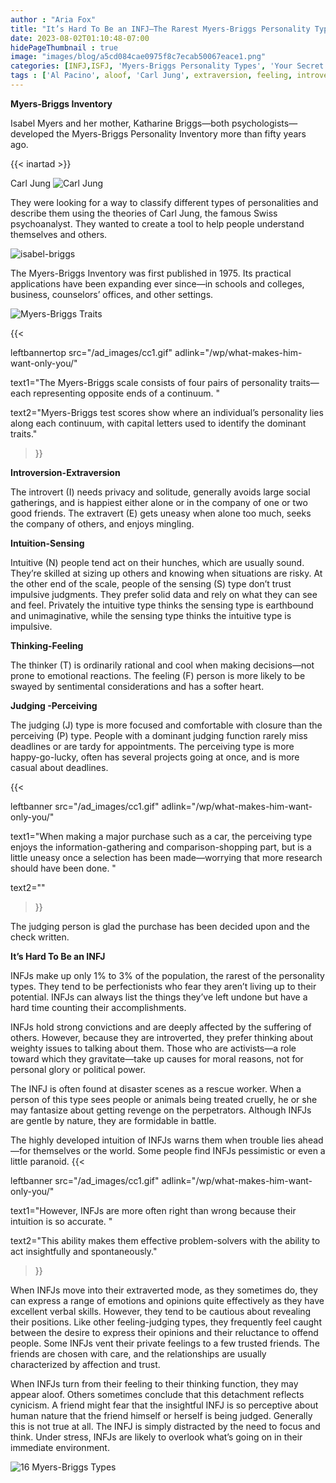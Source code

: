 ```yaml
---
author : "Aria Fox"
title: "It’s Hard To Be an INFJ—The Rarest Myers-Briggs Personality Type"
date: 2023-08-02T01:10:48-07:00
hidePageThumbnail : true 
image: "images/blog/a5cd084cae0975f8c7ecab50067eace1.png"
categories: [INFJ,ISFJ, 'Myers-Briggs Personality Types', 'Your Secret Self']
tags : ['Al Pacino', aloof, 'Carl Jung', extraversion, feeling, introversion, introvert, judging, MBTI, Myers-Briggs, perceiving, personality, personality type, psychology, relationships, thinking, 'Tiger Woods']
---
```


**Myers-Briggs Inventory**

Isabel Myers and her mother, Katharine Briggs—both psychologists— developed the Myers-Briggs Personality Inventory more than fifty years ago.

{{< inartad >}}

Carl Jung
![Carl Jung](/jung1.jpg)

They were looking for a way to classify different types of personalities and describe them using the theories of Carl Jung, the famous Swiss psychoanalyst. They wanted to create a tool to help people understand themselves and others.

![isabel-briggs](/isabel-briggs-myers-katharine-cook-briggs.jpg)

The Myers-Briggs Inventory was first published in 1975. Its practical applications have been expanding ever since—in schools and colleges, business, counselors’ offices, and other settings.

![Myers-Briggs Traits](/MBScale.jpg)

{{< 

leftbannertop src="/ad_images/cc1.gif" adlink="/wp/what-makes-him-want-only-you/"  

text1="The Myers-Briggs scale consists of four pairs of personality traits—each representing opposite ends of a continuum. " 

text2="Myers-Briggs test scores show where an individual’s personality lies along each continuum, with capital letters used to identify the dominant traits."

>}}

**Introversion-Extraversion**

The introvert (I) needs privacy and solitude, generally avoids large social gatherings, and is happiest either alone or in the company of one or two good friends. The extravert (E) gets uneasy when alone too much, seeks the company of others, and enjoys mingling.

**Intuition-Sensing**

Intuitive (N) people tend act on their hunches, which are usually sound. They’re skilled at sizing up others and knowing when situations are risky. At the other end of the scale, people of the sensing (S) type don’t trust impulsive judgments. They prefer solid data and rely on what they can see and feel. Privately the intuitive type thinks the sensing type is earthbound and unimaginative, while the sensing type thinks the intuitive type is impulsive.

**Thinking-Feeling**

The thinker (T) is ordinarily rational and cool when making decisions—not prone to emotional reactions. The feeling (F) person is more likely to be swayed by sentimental considerations and has a softer heart.

**Judging -Perceiving**

The judging (J) type is more focused and comfortable with closure than the perceiving (P) type. People with a dominant judging function rarely miss deadlines or are tardy for appointments. The perceiving type is more happy-go-lucky, often has several projects going at once, and is more casual about deadlines. 

{{< 

leftbanner src="/ad_images/cc1.gif" adlink="/wp/what-makes-him-want-only-you/"  

text1="When making a major purchase such as a car, the perceiving type enjoys the information-gathering and comparison-shopping part, but is a little uneasy once a selection has been made—worrying that more research should have been done. " 

text2=""

>}}

The judging person is glad the purchase has been decided upon and the check written.

**It’s Hard To Be an INFJ**

INFJs make up only 1% to 3% of the population, the rarest of the personality types. They tend to be perfectionists who fear they aren’t living up to their potential. INFJs can always list the things they’ve left undone but have a hard time counting their accomplishments.

INFJs hold strong convictions and are deeply affected by the suffering of others. However, because they are introverted, they prefer thinking about weighty issues to talking about them. Those who are activists—a role toward which they gravitate—take up causes for moral reasons, not for personal glory or political power.

The INFJ is often found at disaster scenes as a rescue worker. When a person of this type sees people or animals being treated cruelly, he or she may fantasize about getting revenge on the perpetrators. Although INFJs are gentle by nature, they are formidable in battle.

The highly developed intuition of INFJs warns them when trouble lies ahead—for themselves or the world. Some people find INFJs pessimistic or even a little paranoid. 
{{< 

leftbanner src="/ad_images/cc1.gif" adlink="/wp/what-makes-him-want-only-you/"  

text1="However, INFJs are more often right than wrong because their intuition is so accurate. " 

text2="This ability makes them effective problem-solvers with the ability to act insightfully and spontaneously."

>}}

When INFJs move into their extraverted mode, as they sometimes do, they can express a range of emotions and opinions quite effectively as they have excellent verbal skills. However, they tend to be cautious about revealing their positions. Like other feeling-judging types, they frequently feel caught between the desire to express their opinions and their reluctance to offend people. Some INFJs vent their private feelings to a few trusted friends. The friends are chosen with care, and the relationships are usually characterized by affection and trust.

When INFJs turn from their feeling to their thinking function, they may appear aloof. Others sometimes conclude that this detachment reflects cynicism. A friend might fear that the insightful INFJ is so perceptive about human nature that the friend himself or herself is being judged. Generally this is not true at all. The INFJ is simply distracted by the need to focus and think. Under stress, INFJs are likely to overlook what’s going on in their immediate environment.

![16 Myers-Briggs Types](/mbtable1.jpg)

